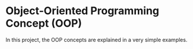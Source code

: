 # Object-Oriented Programming Concept (OOP)
In this project, the OOP concepts are explained in a very simple examples.
